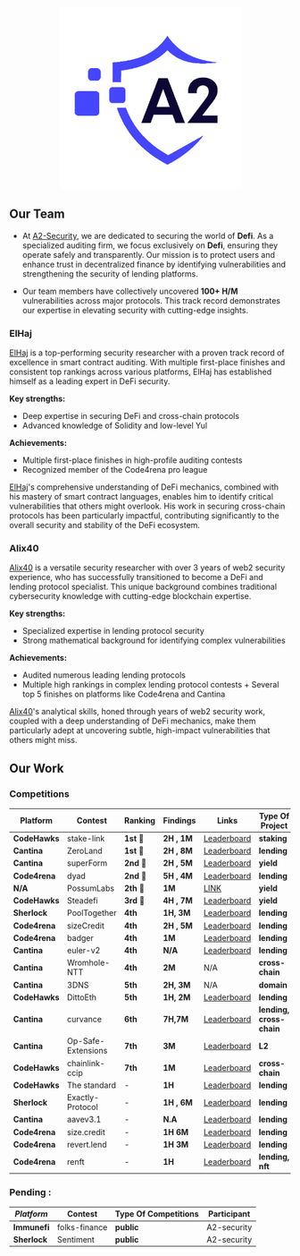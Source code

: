 <p align="center">
  <img src="A2.png" alt="A2 Security Logo" width="325"/>
</p>

## Our Team

- At [A2-Security](https://a2sec.io), we are dedicated to securing the world of **Defi**. As a specialized auditing firm, we focus exclusively on **Defi**, ensuring they operate safely and transparently. Our mission is to protect users and enhance trust in decentralized finance  by identifying vulnerabilities and strengthening the security of lending platforms.

- Our team members have collectively uncovered **100+ H/M** vulnerabilities across major protocols. This track record demonstrates our expertise in elevating security with cutting-edge insights.

### ElHaj

[ElHaj](https://x.com/el_hajin) is a top-performing security researcher with a proven track record of excellence in smart contract auditing. With multiple first-place finishes and consistent top rankings across various platforms, ElHaj has established himself as a leading expert in DeFi security.

**Key strengths:**
- Deep expertise in securing DeFi and cross-chain protocols
- Advanced knowledge of Solidity and low-level Yul

**Achievements:**
- Multiple first-place finishes in high-profile auditing contests
- Recognized member of the Code4rena pro league

[ElHaj](https://x.com/el_hajin)'s comprehensive understanding of DeFi mechanics, combined with his mastery of smart contract languages, enables him to identify critical vulnerabilities that others might overlook. His work in securing cross-chain protocols has been particularly impactful, contributing significantly to the overall security and stability of the DeFi ecosystem.

### Alix40

[Alix40](https://x.com/AliX__40) is a versatile security researcher with over 3 years of web2 security experience, who has successfully transitioned to become a DeFi and lending protocol specialist. This unique background combines traditional cybersecurity knowledge with cutting-edge blockchain expertise.

**Key strengths:**
- Specialized expertise in lending protocol security
- Strong mathematical background for identifying complex vulnerabilities

**Achievements:**
- Audited numerous leading lending protocols
- Multiple high rankings in complex lending protocol contests + Several top 5 finishes on platforms like Code4rena and Cantina

[Alix40](https://x.com/AliX__40)'s analytical skills, honed through years of web2 security work, coupled with a deep understanding of DeFi mechanics, make them particularly adept at uncovering subtle, high-impact vulnerabilities that others might miss. 


## Our Work

###  Competitions 


| Platform   | Contest                | Ranking      | Findings   | Links                                                                                         | Type Of Project | Participant |
|------------|------------------------|--------------|------------|-----------------------------------------------------------------------------------------------|----------------------|-------------|
| **CodeHawks** | stake-link             | **1st** 🥇   | **2H , 1M** | [Leaderboard](https://www.codehawks.com/contests/clqf7mgla0001yeyfah59c674)                 | **staking**           | ElHaj       |
| **Cantina**  | ZeroLand               | **1st** 🥇   | **2H , 8M** | [Leaderboard](https://cantina.xyz/leaderboard/a83eaf73-9cbc-495f-8607-e55d4fdaf407)        | **lending**           | ElHaj       |
| **Cantina**  | superForm              | **2nd** 🥈   | **2H , 5M** | [Leaderboard](https://cantina.xyz/leaderboard/2cd0b038-3e32-4db6-b488-0f85b6f0e49f)        | **yield**           | ElHaj       |
| **Code4rena**| dyad                   | **2nd** 🥈   | **5H , 4M** | [Leaderboard](https://code4rena.com/audits/2024-04-dyad#top)                                | **lending**           | Alix40      |
| **N/A**     | PossumLabs             | **2th** 🥈   | **1M**     | [LINK](https://github.com/shieldify-security/audits-portfolio/blob/main/reports/PossumLabs-V2-Security-Review.pdf) | **yield**          | ElHaj       |
| **CodeHawks** | Steadefi              | **3rd** 🥉   | **4H , 7M** | [Leaderboard](https://www.codehawks.com/contests/clo38mm260001la08daw5cbuf)                 | **yield**           | ElHaj       |
| **Sherlock** | PoolTogether           | **4th**     | **1H, 3M** | [Leaderboard](https://audits.sherlock.xyz/contests/225/leaderboard)                          | **lending**           | ElHaj       |
| **Code4rena**| sizeCredit             | **4th**     | **2H , 5M** | [Leaderboard](https://code4rena.com/audits/2024-06-size#top)                                | **lending**           | ElHaj       |
| **Code4rena**| badger                 | **4th**     | **1M**     | [Leaderboard](https://code4rena.com/audits/2024-06-ebtc-zap-router#top)                      | **lending**           | Alix40      |
| **Cantina**  | euler-v2               | **4th**     | **N/A**     | [Leaderboard](https://cantina.xyz/competitions/41306bb9-2bb8-4da6-95c3-66b85e11639f/leaderboard) | **lending**           | Alix40      |
| **Cantina**  | Wromhole-NTT           | **4th**     | **2M**     | N/A                                                                                           | **cross-chain**          | ElHaj       |
| **Cantina**  | 3DNS                   | **5th**     | **2H, 3M** | N/A                                                                                           | **domain**          | ElHaj       |
| **CodeHawks** | DittoEth              | **5th**     | **1H, 2M** | [Leaderboard](https://www.codehawks.com/contests/clm871gl00001mp081mzjdlwc)                 | **lending**           | ElHaj       |
| **Cantina**  | curvance               | **6th**     | **7H,7M**  | [Leaderboard](https://cantina.xyz/competitions/ac757733-81a4-43c7-8f49-17c5b135cdff/leaderboard) | **lending, cross-chain**           | Alix40      |
| **Cantina**  | Op-Safe-Extensions     | **7th**     | **3M**     | [Leaderboard](https://cantina.xyz/leaderboard/d47f8096-8858-437d-a9f5-2fe85ac9b95e)        | **L2**           | ElHaj      |
| **CodeHawks** | chainlink-ccip              | **7th**   | **1M** | [Leaderboard](https://www.codehawks.com/contests/clo38mm260001la08daw5cbuf)                 | **cross-chain**           | A2-security        |
| **CodeHawks** | The standard          | -            | **1H**     | [Leaderboard](https://www.codehawks.com/contests/clql6lvyu0001mnje1xpqcuvl)                 | **lending**           | ElHaj       |
| **Sherlock** | Exactly-Protocol       | -            | **1H , 6M**| [Leaderboard](https://audits.sherlock.xyz/contests/247/leaderboard)                          | **lending**           | ElHaj       |
| **Cantina**  | aavev3.1               | -            | **N.A**| [Leaderboard](https://cantina.xyz/competitions/5ffcedec-7e2e-4717-a3e4-e9041ca541c2/leaderboard) | **lending**           | Alix40      |
| **Code4rena**| size.credit            | -            | **1H 6M**     | [Leaderboard](https://code4rena.com/audits/2024-06-size#top)                                | **lending**           | Alix40      |
| **Code4rena**| revert.lend            | -            | **1H 3M**     | [Leaderboard](https://code4rena.com/audits/2024-03-revert-lend#top)                           | **lending**           | Alix40      |
| **Code4rena**| renft                  | -            | **1H**     | [Leaderboard](https://code4rena.com/audits/2024-01-renft#top)                                | **lending, nft**           | Alix40      |


   ###  Pending : 
  | *Platform*   | Contest               | Type Of Competitions | Participant |
  |------------|------------------------|----------------------|------------------------------------|
  | **Immunefi**| folks-finance          | **public**          | A2-security       |
  | **Sherlock**| Sentiment        | **public**          | A2-security       |